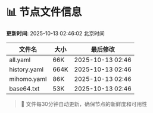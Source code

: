 # 📊 节点文件信息

**更新时间**: 2025-10-13 02:46:02 北京时间

| 文件名 | 大小 | 最后修改 |
|--------|------|----------|
| all.yaml | 66K | 2025-10-13 02:46 |
| history.yaml | 664K | 2025-10-13 02:46 |
| mihomo.yaml | 86K | 2025-10-13 02:46 |
| base64.txt | 53K | 2025-10-13 02:46 |

> 🔄 文件每30分钟自动更新，确保节点的新鲜度和可用性
